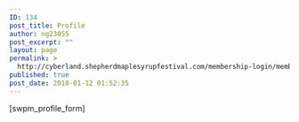 ```yaml
---
ID: 134
post_title: Profile
author: ng23055
post_excerpt: ""
layout: page
permalink: >
  http://cyberland.shepherdmaplesyrupfestival.com/membership-login/membership-profile
published: true
post_date: 2018-01-12 01:52:35
---
```

[swpm_profile_form]